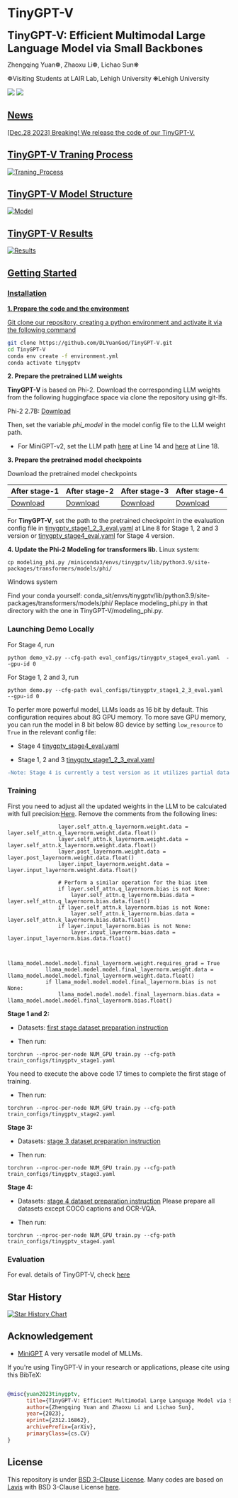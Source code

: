 # TinyGPT-V

<font size='5'>**TinyGPT-V: Efficient Multimodal Large Language Model via Small Backbones**</font>

Zhengqing Yuan❁, Zhaoxu Li❁, Lichao Sun❋

❁Visiting Students at LAIR Lab, Lehigh University
❋Lehigh University

</a> <a href='https://arxiv.org/abs/2312.16862'><img src='https://img.shields.io/badge/Paper-Arxiv-red'></a>  <a href='https://huggingface.co/Tyrannosaurus/TinyGPT-V'><img src='https://img.shields.io/badge/%F0%9F%A4%97%20Hugging%20Face-Spaces-blue'> 


</font>

## News
[Dec.28 2023] Breaking! We release the code of our TinyGPT-V.

## TinyGPT-V Traning Process
![Traning_Process](examples/Training_S.png)

## TinyGPT-V Model Structure
![Model](examples/TinyGPT-V-ST.png)

## TinyGPT-V Results
![Results](examples/result.png)





## Getting Started
### Installation

**1. Prepare the code and the environment**

Git clone our repository, creating a python environment and activate it via the following command

```bash
git clone https://github.com/DLYuanGod/TinyGPT-V.git
cd TinyGPT-V
conda env create -f environment.yml
conda activate tinygptv
```


**2. Prepare the pretrained LLM weights**

**TinyGPT-V** is based on Phi-2. 
Download the corresponding LLM weights from the following huggingface space via clone the repository using git-lfs.

Phi-2 2.7B: [Download](https://huggingface.co/susnato/phi-2)


Then, set the variable *phi_model* in the model config file to the LLM weight path.

* For MiniGPT-v2, set the LLM path 
[here](minigpt4/configs/models/minigpt_v2.yaml#L14) at Line 14 and [here](minigpt4/configs/models/minigpt4_vicuna0.yaml#L18) at Line 18.





**3. Prepare the pretrained model checkpoints**

Download the pretrained model checkpoints


| After stage-1 | After stage-2 | After stage-3| After stage-4 | 
| ------ | ------ | ------ | -------|
| [Download](https://huggingface.co/Tyrannosaurus/TinyGPT-V/blob/main/TinyGPT-V_for_Stage1.pth) |[Download](https://huggingface.co/Tyrannosaurus/TinyGPT-V/blob/main/TinyGPT-V_for_Stage2.pth) | [Download](https://huggingface.co/Tyrannosaurus/TinyGPT-V/blob/main/TinyGPT-V_for_Stage3.pth) |[Download](https://huggingface.co/Tyrannosaurus/TinyGPT-V/blob/main/TinyGPT-V_for_Stage4.pth) |


For **TinyGPT-V**, set the path to the pretrained checkpoint in the evaluation config file 
in [tinygptv_stage1_2_3_eval.yaml](eval_configs/tinygptv_stage1_2_3_eval.yaml#L8) at Line 8 for Stage 1, 2 and 3 version or [tinygptv_stage4_eval.yaml](eval_configs/tinygptv_stage4_eval.yaml#L8) for Stage 4 version.   


**4. Update the Phi-2 Modeling for transformers lib.**
Linux system:

```
cp modeling_phi.py /miniconda3/envs/tinygptv/lib/python3.9/site-packages/transformers/models/phi/
```

Windows system 

Find your conda yourself: conda_sit/envs/tinygptv/lib/python3.9/site-packages/transformers/models/phi/ Replace modeling_phi.py in that directory with the one in TinyGPT-V/modeling_phi.py.


### Launching Demo Locally

For Stage 4, run

```
python demo_v2.py --cfg-path eval_configs/tinygptv_stage4_eval.yaml  --gpu-id 0
```

For Stage 1, 2 and 3, run

```
python demo.py --cfg-path eval_configs/tinygptv_stage1_2_3_eval.yaml  --gpu-id 0
```


To perfer more powerful model, LLMs loads as 16 bit by default. This configuration requires about 8G GPU memory. 
To more save GPU memory, you can run the model
in 8 bit below 8G device by setting `low_resource` to `True` in the relevant config file:

* Stage 4 [tinygptv_stage4_eval.yaml](eval_configs/tinygptv_stage4_eval.yaml#6) 

* Stage 1, 2 and 3 [tinygptv_stage1_2_3_eval.yaml](eval_configs/tinygptv_stage1_2_3_eval.yaml#6) 


```diff
-Note: Stage 4 is currently a test version as it utilizes partial data for traing. Please use Stage 3 for the demo.
```

### Training

First you need to adjust all the updated weights in the LLM to be calculated with full precision:[Here](minigpt4\models\base_model.py). Remove the comments from the following lines:

```
                layer.self_attn.q_layernorm.weight.data = layer.self_attn.q_layernorm.weight.data.float()
                layer.self_attn.k_layernorm.weight.data = layer.self_attn.k_layernorm.weight.data.float()
                layer.post_layernorm.weight.data = layer.post_layernorm.weight.data.float()
                layer.input_layernorm.weight.data = layer.input_layernorm.weight.data.float()

                # Perform a similar operation for the bias item
                if layer.self_attn.q_layernorm.bias is not None:
                    layer.self_attn.q_layernorm.bias.data = layer.self_attn.q_layernorm.bias.data.float()
                if layer.self_attn.k_layernorm.bias is not None:
                    layer.self_attn.k_layernorm.bias.data = layer.self_attn.k_layernorm.bias.data.float()
                if layer.input_layernorm.bias is not None:
                    layer.input_layernorm.bias.data = layer.input_layernorm.bias.data.float()


            llama_model.model.model.final_layernorm.weight.requires_grad = True
            llama_model.model.model.final_layernorm.weight.data = llama_model.model.model.final_layernorm.weight.data.float()
            if llama_model.model.model.final_layernorm.bias is not None:
                llama_model.model.model.final_layernorm.bias.data = llama_model.model.model.final_layernorm.bias.float()
```

**Stage 1 and 2:**

* Datasets: [first stage dataset preparation instruction](https://github.com/Vision-CAIR/MiniGPT-4/blob/main/dataset/README_1_STAGE.md)

* Then run:
```
torchrun --nproc-per-node NUM_GPU train.py --cfg-path train_configs/tinygptv_stage1.yaml
```
You need to execute the above code 17 times to complete the first stage of training.

* Then run:
```
torchrun --nproc-per-node NUM_GPU train.py --cfg-path train_configs/tinygptv_stage2.yaml
```

**Stage 3:**

* Datasets: [stage 3 dataset preparation instruction](https://github.com/Vision-CAIR/MiniGPT-4/blob/main/dataset/README_2_STAGE.md)

* Then run:
```
torchrun --nproc-per-node NUM_GPU train.py --cfg-path train_configs/tinygptv_stage3.yaml
```

**Stage 4:**

* Datasets: [stage 4 dataset preparation instruction](https://github.com/Vision-CAIR/MiniGPT-4/blob/main/dataset/README_MINIGPTv2_FINETUNE.md) Please prepare all datasets except COCO captions and OCR-VQA.

* Then run:
```
torchrun --nproc-per-node NUM_GPU train.py --cfg-path train_configs/tinygptv_stage4.yaml
```

### Evaluation
For eval. details of TinyGPT-V, check [here](eval_scripts/EVAL_README.md)  



## Star History

[![Star History Chart](https://api.star-history.com/svg?repos=DLYuanGod/TinyGPT-V&type=Timeline)](https://star-history.com/#DLYuanGod/TinyGPT-V&Timeline)


## Acknowledgement

+ [MiniGPT](https://github.com/Vision-CAIR/MiniGPT-4) A very versatile model of MLLMs.


If you're using TinyGPT-V in your research or applications, please cite using this BibTeX:
```bibtex

@misc{yuan2023tinygptv,
      title={TinyGPT-V: Efficient Multimodal Large Language Model via Small Backbones}, 
      author={Zhengqing Yuan and Zhaoxu Li and Lichao Sun},
      year={2023},
      eprint={2312.16862},
      archivePrefix={arXiv},
      primaryClass={cs.CV}
}
```


## License
This repository is under [BSD 3-Clause License](LICENSE.md).
Many codes are based on [Lavis](https://github.com/salesforce/LAVIS) with 
BSD 3-Clause License [here](LICENSE_Lavis.md).
